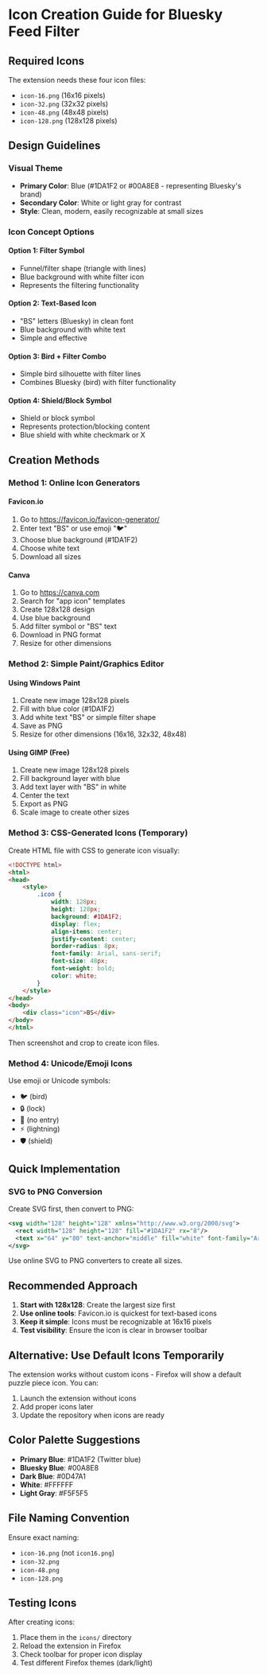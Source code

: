 # Icon Creation Guide for Bluesky Feed Filter

## Required Icons

The extension needs these four icon files:
- `icon-16.png` (16x16 pixels)
- `icon-32.png` (32x32 pixels)
- `icon-48.png` (48x48 pixels)
- `icon-128.png` (128x128 pixels)

## Design Guidelines

### Visual Theme
- **Primary Color**: Blue (#1DA1F2 or #00A8E8 - representing Bluesky's brand)
- **Secondary Color**: White or light gray for contrast
- **Style**: Clean, modern, easily recognizable at small sizes

### Icon Concept Options

#### Option 1: Filter Symbol
- Funnel/filter shape (triangle with lines)
- Blue background with white filter icon
- Represents the filtering functionality

#### Option 2: Text-Based Icon
- "BS" letters (Bluesky) in clean font
- Blue background with white text
- Simple and effective

#### Option 3: Bird + Filter Combo
- Simple bird silhouette with filter lines
- Combines Bluesky (bird) with filter functionality

#### Option 4: Shield/Block Symbol
- Shield or block symbol
- Represents protection/blocking content
- Blue shield with white checkmark or X

## Creation Methods

### Method 1: Online Icon Generators

#### Favicon.io
1. Go to https://favicon.io/favicon-generator/
2. Enter text "BS" or use emoji "🐦"
3. Choose blue background (#1DA1F2)
4. Choose white text
5. Download all sizes

#### Canva
1. Go to https://canva.com
2. Search for "app icon" templates
3. Create 128x128 design
4. Use blue background
5. Add filter symbol or "BS" text
6. Download in PNG format
7. Resize for other dimensions

### Method 2: Simple Paint/Graphics Editor

#### Using Windows Paint
1. Create new image 128x128 pixels
2. Fill with blue color (#1DA1F2)
3. Add white text "BS" or simple filter shape
4. Save as PNG
5. Resize for other dimensions (16x16, 32x32, 48x48)

#### Using GIMP (Free)
1. Create new image 128x128 pixels
2. Fill background layer with blue
3. Add text layer with "BS" in white
4. Center the text
5. Export as PNG
6. Scale image to create other sizes

### Method 3: CSS-Generated Icons (Temporary)

Create HTML file with CSS to generate icon visually:

```html
<!DOCTYPE html>
<html>
<head>
    <style>
        .icon {
            width: 128px;
            height: 128px;
            background: #1DA1F2;
            display: flex;
            align-items: center;
            justify-content: center;
            border-radius: 8px;
            font-family: Arial, sans-serif;
            font-size: 48px;
            font-weight: bold;
            color: white;
        }
    </style>
</head>
<body>
    <div class="icon">BS</div>
</body>
</html>
```

Then screenshot and crop to create icon files.

### Method 4: Unicode/Emoji Icons

Use emoji or Unicode symbols:
- 🐦 (bird)
- 🔒 (lock)
- 🚫 (no entry)
- ⚡ (lightning)
- 🛡️ (shield)

## Quick Implementation

### SVG to PNG Conversion
Create SVG first, then convert to PNG:

```svg
<svg width="128" height="128" xmlns="http://www.w3.org/2000/svg">
  <rect width="128" height="128" fill="#1DA1F2" rx="8"/>
  <text x="64" y="80" text-anchor="middle" fill="white" font-family="Arial" font-size="48" font-weight="bold">BS</text>
</svg>
```

Use online SVG to PNG converters to create all sizes.

## Recommended Approach

1. **Start with 128x128**: Create the largest size first
2. **Use online tools**: Favicon.io is quickest for text-based icons
3. **Keep it simple**: Icons must be recognizable at 16x16 pixels
4. **Test visibility**: Ensure the icon is clear in browser toolbar

## Alternative: Use Default Icons Temporarily

The extension works without custom icons - Firefox will show a default puzzle piece icon. You can:
1. Launch the extension without icons
2. Add proper icons later
3. Update the repository when icons are ready

## Color Palette Suggestions

- **Primary Blue**: #1DA1F2 (Twitter blue)
- **Bluesky Blue**: #00A8E8
- **Dark Blue**: #0D47A1
- **White**: #FFFFFF
- **Light Gray**: #F5F5F5

## File Naming Convention

Ensure exact naming:
- `icon-16.png` (not `icon16.png`)
- `icon-32.png`
- `icon-48.png`
- `icon-128.png`

## Testing Icons

After creating icons:
1. Place them in the `icons/` directory
2. Reload the extension in Firefox
3. Check toolbar for proper icon display
4. Test different Firefox themes (dark/light)